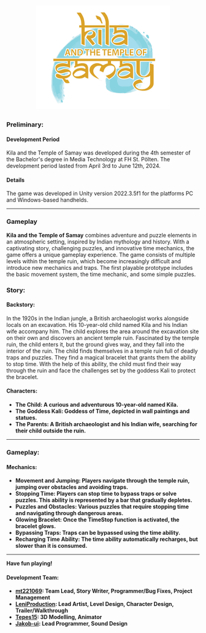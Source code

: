 <h1 align="center">
  <img src="Samay_Game/Assets/Sprites/logo.png" width="350" title="Logo" alt="accessibility text">
</h1>

### Preliminary:
#### Development Period
Kila and the Temple of Samay was developed during the 4th semester of the Bachelor's degree in Media Technology at FH St. Pölten. The development period lasted from April 3rd to June 12th, 2024.

#### Details
The game was developed in Unity version 2022.3.5f1 for the platforms PC and Windows-based handhelds.

---

### Gameplay
<b>Kila and the Temple of Samay</b> combines adventure and puzzle elements in an atmospheric setting, inspired by Indian mythology and history. With a captivating story, challenging puzzles, and innovative time mechanics, the game offers a unique gameplay experience.
The game consists of multiple levels within the temple ruin, which become increasingly difficult and introduce new mechanics and traps. The first playable prototype includes the basic movement system, the time mechanic, and some simple puzzles.

### Story:

#### Backstory:

In the 1920s in the Indian jungle, a British archaeologist works alongside locals on an excavation. His 10-year-old child named Kila and his Indian wife accompany him. The child explores the area around the excavation site on their own and discovers an ancient temple ruin. Fascinated by the temple ruin, the child enters it, but the ground gives way, and they fall into the interior of the ruin. The child finds themselves in a temple ruin full of deadly traps and puzzles. They find a magical bracelet that grants them the ability to stop time. With the help of this ability, the child must find their way through the ruin and face the challenges set by the goddess Kali to protect the bracelet.

#### Characters:

- **The Child: A curious and adventurous 10-year-old named Kila.**
- **The Goddess Kali: Goddess of Time, depicted in wall paintings and statues.**
- **The Parents: A British archaeologist and his Indian wife, searching for their child outside the ruin.**

---

### Gameplay:

#### Mechanics:

- **Movement and Jumping: Players navigate through the temple ruin, jumping over obstacles and avoiding traps.**
- **Stopping Time: Players can stop time to bypass traps or solve puzzles. This ability is represented by a bar that gradually depletes.**
- **Puzzles and Obstacles: Various puzzles that require stopping time and navigating through dangerous areas.**
- **Glowing Bracelet: Once the TimeStop function is activated, the bracelet glows.**
- **Bypassing Traps: Traps can be bypassed using the time ability.**
- **Recharging Time Ability: The time ability automatically recharges, but slower than it is consumed.**

---

**Have fun playing!**

#### Development Team:

- **<a href="https://github.com/mt221069">mt221069</a>: Team Lead, Story Writer, Programmer/Bug Fixes, Project Management**
- **<a href="https://github.com/LeniProduction">LeniProduction</a>: Lead Artist, Level Design, Character Design, Trailer/Walkthrough**
- **<a href="https://github.com/Tepes15">Tepes15</a>: 3D Modelling, Animator**
- **<a href="https://github.com/Jakob-ui">Jakob-ui</a>: Lead Programmer, Sound Design**
